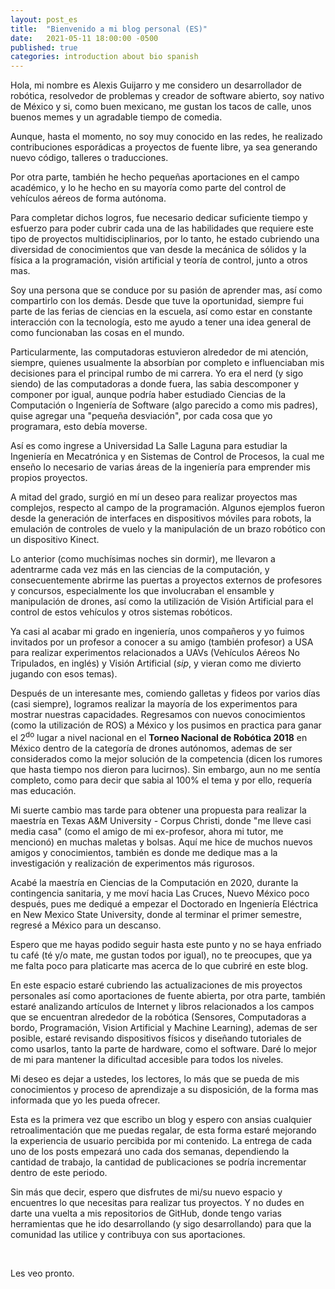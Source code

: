 ```yaml
---
layout: post_es
title:  "Bienvenido a mi blog personal (ES)"
date:   2021-05-11 18:00:00 -0500
published: true
categories: introduction about bio spanish
---
```




Hola, mi nombre es Alexis Guijarro y me considero un desarrollador de robótica, resolvedor de problemas y creador de software abierto, soy nativo de México y si, como buen mexicano, me gustan los tacos de calle, unos buenos memes y un agradable tiempo de comedia.

Aunque, hasta el momento, no soy muy conocido en las redes, he realizado contribuciones esporádicas a proyectos de fuente libre, ya sea generando nuevo código, talleres o traducciones. 

Por otra parte, también he hecho pequeñas aportaciones en el campo académico, y lo he hecho en su mayoría como parte del control de vehículos aéreos de forma autónoma. 

Para completar dichos logros, fue necesario dedicar suficiente tiempo y esfuerzo para poder cubrir cada una de las habilidades que requiere este tipo de proyectos multidisciplinarios, por lo tanto, he estado cubriendo una diversidad de conocimientos que van desde la mecánica de sólidos y la física a la programación, visión artificial y teoría de control, junto a otros mas.

Soy una persona que se conduce por su pasión de aprender mas, así como compartirlo con los demás. Desde que tuve la oportunidad, siempre fui parte de las ferias de ciencias en la escuela, así como estar en constante interacción con la tecnología, esto me ayudo a tener una idea general de como funcionaban las cosas en el mundo.

Particularmente, las computadoras estuvieron alrededor de mi atención, siempre, quienes usualmente la absorbían por completo e influenciaban mis decisiones para el principal rumbo de mi carrera. Yo era el nerd (y sigo siendo) de las computadoras a donde fuera, las sabia descomponer y componer por igual, aunque podría haber estudiado Ciencias de la Computación o Ingeniería de Software (algo parecido a como mis padres), quise agregar una "pequeña desviación", por cada cosa que yo programara, esto debía moverse.

Así es como ingrese a Universidad La Salle Laguna para estudiar la Ingeniería en Mecatrónica y en Sistemas de Control de Procesos, la cual me enseño lo necesario de varias áreas de la ingeniería para emprender mis propios proyectos.

A mitad del grado, surgió en mí un deseo para realizar proyectos mas complejos, respecto al campo de la programación. Algunos ejemplos fueron desde la generación de interfaces en dispositivos móviles para robots, la emulación de controles de vuelo y la manipulación de un brazo robótico con un dispositivo Kinect.

Lo anterior (como muchísimas noches sin dormir), me llevaron a adentrarme cada vez más en las ciencias de la computación, y consecuentemente abrirme las puertas a proyectos externos de profesores y concursos, especialmente los que involucraban el ensamble y manipulación de drones, así como la utilización de Visión Artificial para el control de estos vehículos y otros sistemas robóticos.

Ya casi al acabar mi grado en ingeniería, unos compañeros y yo fuimos invitados por un profesor a conocer a su amigo (también profesor) a USA para realizar experimentos relacionados a UAVs (Vehículos Aéreos No Tripulados, en inglés) y Visión Artificial (*sip*, y vieran como me divierto jugando con esos temas). 

Después de un interesante mes, comiendo galletas y fideos por varios días (casi siempre), logramos realizar la mayoría de los experimentos para mostrar nuestras capacidades. Regresamos con nuevos conocimientos (como la utilización de ROS) a México y los pusimos en practica para ganar el 2<sup>do</sup> lugar a nivel nacional en el **Torneo Nacional de Robótica 2018** en México dentro de la categoría de drones autónomos, ademas de ser considerados como la mejor solución de la competencia (dicen los rumores que hasta tiempo nos dieron para lucirnos).  Sin embargo, aun no me sentía completo, como para decir que sabia al 100% el tema y por ello, requería mas educación.

Mi suerte cambio mas tarde para obtener una propuesta para realizar la maestría en Texas A&M University - Corpus Christi, donde "me lleve casi media casa" (como el amigo de mi ex-profesor, ahora mi tutor, me mencionó) en muchas maletas y bolsas. Aquí me hice de muchos nuevos amigos y conocimientos, también es donde me dedique mas a la investigación y realización de experimentos más rigurosos. 

Acabé la maestría en Ciencias de la Computación en 2020, durante la contingencia sanitaria, y me moví hacia Las Cruces, Nuevo México poco después, pues me dediqué a empezar el Doctorado en Ingeniería Eléctrica en New Mexico State University, donde al terminar el primer semestre, regresé a México para un descanso.

Espero que me hayas podido seguir hasta este punto y no se haya enfriado tu café (té y/o mate, me gustan todos por igual),  no te preocupes, que ya me falta poco para platicarte mas acerca de lo que cubriré en este blog. 

En este espacio estaré cubriendo las actualizaciones de mis proyectos personales así como aportaciones de fuente abierta, por otra parte, también estaré analizando artículos de Internet y libros relacionados a los campos que se encuentran alrededor de la robótica (Sensores, Computadoras a bordo, Programación, Vision Artificial y Machine Learning), ademas de ser posible, estaré revisando dispositivos físicos y diseñando tutoriales de como usarlos, tanto la parte de hardware, como el software. Daré lo mejor de mi para mantener la dificultad accesible para todos los niveles.

Mi deseo es dejar a ustedes, los lectores, lo más que se pueda de mis conocimientos y proceso de aprendizaje a su disposición, de la forma mas informada que yo les pueda ofrecer.

Esta es la primera vez que escribo un blog y espero con ansias cualquier retroalimentación que me puedas regalar, de esta forma estaré mejorando la experiencia de usuario percibida por mi contenido.  La entrega de cada uno de los posts empezará uno cada dos semanas, dependiendo la cantidad de trabajo, la cantidad de publicaciones se podría incrementar dentro de este periodo.

Sin más que decir, espero que disfrutes de mi/su nuevo espacio y encuentres lo que necesitas para realizar tus proyectos. Y no dudes en darte una vuelta a mis repositorios de GitHub, donde tengo varias herramientas que he ido desarrollando (y sigo desarrollando) para que la comunidad las utilice y contribuya con sus aportaciones. 

<br>

Les veo pronto. 


